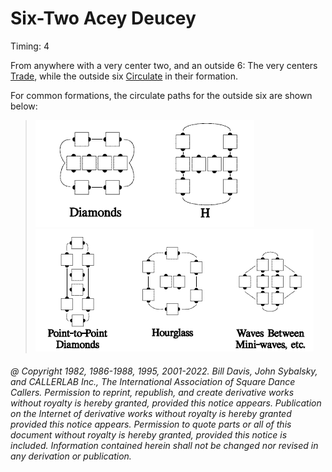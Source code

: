 
# Six-Two Acey Deucey

Timing: 4

From anywhere with a very center two, and an outside 6: 
The very centers [Trade](../b2/trade.md), while
the outside six [Circulate](../b1/circulate.md) in their formation.

For common formations, the circulate paths for the outside six are shown below:

> 
> ![alt](six_two_acey_deucey_1a.png)![alt](six_two_acey_deucey_1b.png)  
> ![alt](six_two_acey_deucey_1c.png)![alt](six_two_acey_deucey_1d.png)![alt](six_two_acey_deucey_1e.png)
> 

###### @ Copyright 1982, 1986-1988, 1995, 2001-2022. Bill Davis, John Sybalsky, and CALLERLAB Inc., The International Association of Square Dance Callers. Permission to reprint, republish, and create derivative works without royalty is hereby granted, provided this notice appears. Publication on the Internet of derivative works without royalty is hereby granted provided this notice appears. Permission to quote parts or all of this document without royalty is hereby granted, provided this notice is included. Information contained herein shall not be changed nor revised in any derivation or publication.
